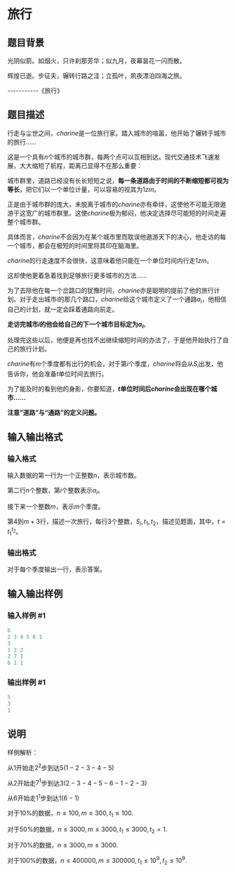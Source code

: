 # 旅行

## 题目背景

 光阴似箭。如烟火，只许刹那芳华；似九月，夜幕昙花一闪而散。

辉煌已逝。步征夫，辗转行路之洼；立孤叶，夙夜漂泊四海之旅。

-----------《旅行》

## 题目描述

行走与尘世之间，$charine$是一位旅行家。踏入城市的喧嚣，他开始了辗转于城市的旅行……

这是一个具有$n$个城市的城市群，每两个点可以互相到达。现代交通技术飞速发展，大大缩短了航程，距离已显得不在那么重要：

城市群里，道路已经没有长长短短之说，**每一条道路由于时间的不断缩短都可视为等长**，把它们以一个单位计量，可以容易的视其为$1zm$。

正是由于城市群的庞大，未脱离于城市的$charine$亦有牵绊，这使他不可能无限遨游于这宽广的城市群里。这使$charine$极为郁闷，他决定选择尽可能短的时间走遍整个城市群。

具体而言，$charine$不会因为在某个城市里而耽误他遨游天下的决心，他走访的每一个城市，都会在极短的时间里将其印在脑海里。

$charine$的行走速度不会很快，这意味着他只能在一个单位时间内行走$1zm$。

这却使他更着急着找到足够旅行更多城市的方法……

为了去除他在每一个岔路口的犹豫时间，$charine$亦是聪明的提前了他的旅行计划。对于走出城市$i$的那几个路口，$charine$给这个城市定义了一个通路$a_i$，他相信自己的计划，就一定会踩着通路向前走。

**走访完城市$i$的他会给自己的下一个城市目标定为$a_i$**。

处理完这些以后，他便是再也找不出继续缩短时间的办法了，于是他开始执行了自己的旅行计划。

$charine$有$m$个季度都有出行的机会，对于第$i$个季度，$charine$将会从$S_i$出发，他告诉你，他会准备$t$单位时间去旅行。

为了能及时的看到他的身影，你要知道，**$t$单位时间后$charine$会出现在哪个城市……**

**注意“道路”与“通路”的定义问题。**

## 输入输出格式

### 输入格式

输入数据的第一行为一个正整数$n$，表示城市数。

第二行$n$个整数，第$i$个整数表示$a_i$。

接下来一个整数$m$，表示$m$个季度。

第$4$到$m+3$行，描述一次旅行，每行$3$个整数，$S_i,t_1,t_2$，描述见题面，其中，$t=t_1^{t_2}$。

### 输出格式

对于每个季度输出一行，表示答案。

## 输入输出样例

### 输入样例 #1

```cpp
6
2 3 4 5 6 1
3
1 2 2
2 7 1
6 1 1
```


### 输出样例 #1

```cpp
5
3
1
```


## 说明

样例解析：

从$1$开始走$2^{2}$步到达$5$($1-2-3-4-5$)

从$2$开始走$7^{1}$步到达$3$($2-3-4-5-6-1-2-3$)

从$6$开始走$1^{1}$步到达$1$($6-1$)

对于$10\%$的数据，$n\leq 100,m\leq 300,t_1\leq 100.$

对于$50\%$的数据，$n\leq 3000,m\leq 3000,t_1\leq 3000,t_2=1.$

对于$70\%$的数据，$n\leq 3000,m\leq 3000.$

对于$100\%$的数据，$n\leq 400000,m\leq 300000,t_1\leq 10^{9},t_2\leq 10^9.$

